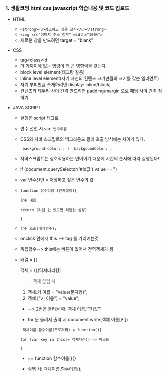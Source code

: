 ### 1. 생활코딩 html css javascript 학습내용 및 코드 업로드

* HTML

  * ```<strong><u>강조하고 싶은 글자</u></strong>```
  * ```<img src"이미지 주소 첨부" width="100%">```
  * 새로운 창을 만드려면 target = "blank"

  

* CSS

  * tag<class<id
  * 더 가까이에 있는 명령이 더 큰 영향력을 갖는다.
  * block level element(태그랑 같음)
  * inline level element(자기 자신의 컨텐츠 크기만큼의 크기를 갖는 엘리먼트)
  * 자기 부피만큼 쓰게하려면 display: inline/block;
  * 컨텐츠와 테두리 사이 간격 만드려면 padding/margin 으로 패딩 사이 간격 정하기

  

* JAVA SCRIPT

  * 실행은 script 태그로

  * 변수 선언 시 ```var 변수이름```

  * CSS와 자바 스크립트의 백그라운드 컬러 호출 방식에는 차이가 있다.

    ``` background-color: ; /  backgoundColor: ;```

  * 자바스크립트는 상호작용하는 언어이기 때문에 시간의 순서에 따라 실행된다!

  * if (document.querySelector('#id값').value =='')

  * var 변수선언 = 저장하고 싶은 변수의 값

    <script>

    ```'+변수이름[i]+'-->i 안에 있는 값은while 문에 따라 값 바뀜```

    </script>

  

  * ```function 함수이름 (인자설정){```

    ``` 함수 내용 ``` 

    ```return (리턴 값 있으면 리턴값 설정)```

    ```}```

  

  * ```함수 호출(매개변수);```

  

  * onclick 안에서 this --> tag 를 가리키는것

  * 독립함수--> this에는 버튼이 없어서 전역객체가 됨

  * 배열 = []

    객체 = {}(딕셔너리형)

    >  객체 삽입 시

    1. 객체.키 이름 = "value(문자형)";
    2. 객체 ["키 이름"] = "value";

    * --> 2번은 불러올 때: 객체 이름.["키값"]

    * for 문 돌려서 출력 시 document.write(객체 이름[키])

    ``` 객체이름.함수이름(프로퍼티) = function(){```

    ```for (var key in this(= 객체자신))--> 메소드```

    ```}```

    * == function 함수이름(){}

    * 실행 시: 객체이름.함수이름();
